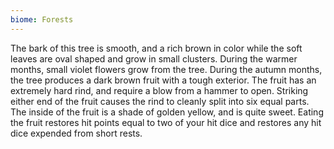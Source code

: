 ```yaml
---
biome: Forests
---
```

The bark of this tree is smooth, and a rich brown in color while the soft leaves are oval shaped and grow in small clusters. During the warmer months, small violet flowers grow from the tree. During the autumn months, the tree produces a dark brown fruit with a tough exterior. The fruit has an extremely hard rind, and require a blow from a hammer to open. Striking either end of the fruit causes the rind to cleanly split into six equal parts. The inside of the fruit is a shade of golden yellow, and is quite sweet. Eating the fruit restores hit points equal to two of your hit dice and restores any hit dice expended from short rests. 

